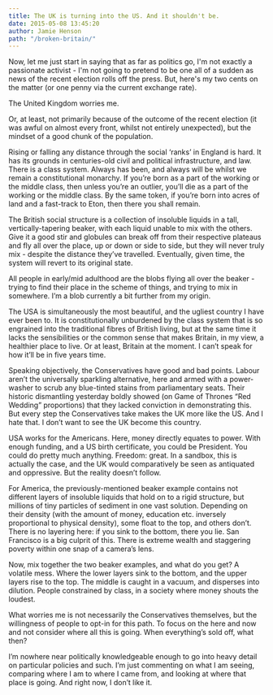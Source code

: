 ```yaml
---
title: The UK is turning into the US. And it shouldn't be.
date: 2015-05-08 13:45:20
author: Jamie Henson
path: "/broken-britain/"
---
```


Now, let me just start in saying that as far as politics go, I'm not exactly a passionate activist - I'm not going to pretend to be one all of a sudden as news of the recent election rolls off the press. But, here's my two cents on the matter (or one penny via the current exchange rate).

The United Kingdom worries me.

Or, at least, not primarily because of the outcome of the recent election (it was awful on almost every front, whilst not entirely unexpected), but the mindset of a good chunk of the population.

Rising or falling any distance through the social ‘ranks’ in England is hard. It has its grounds in centuries-old civil and political infrastructure, and law. There is a class system. Always has been, and always will be whilst we remain a constitutional monarchy. If you’re born as a part of the working or the middle class, then unless you’re an outlier, you’ll die as a part of the working or the middle class. By the same token, if you’re born into acres of land and a fast-track to Eton, then there you shall remain.

The British social structure is a collection of insoluble liquids in a tall, vertically-tapering beaker, with each liquid unable to mix with the others. Give it a good stir and globules can break off from their respective plateaus and fly all over the place, up or down or side to side, but they will never truly mix - despite the distance they’ve travelled. Eventually, given time, the system will revert to its original state.

All people in early/mid adulthood are the blobs flying all over the beaker - trying to find their place in the scheme of things, and trying to mix in somewhere. I’m a blob currently a bit further from my origin.

The USA is simultaneously the most beautiful, and the ugliest country I have ever been to. It is constitutionally unburdened by the class system that is so engrained into the traditional fibres of British living, but at the same time it lacks the sensibilities or the common sense that makes Britain, in my view, a healthier place to live. Or at least, Britain at the moment. I can’t speak for how it’ll be in five years time.

Speaking objectively, the Conservatives have good and bad points. Labour aren’t the universally sparkling alternative, here and armed with a power-washer to scrub any blue-tinted stains from parliamentary seats. Their historic dismantling yesterday boldly showed (on Game of Thrones “Red Wedding” proportions) that they lacked conviction in demonstrating this. But every step the Conservatives take makes the UK more like the US. And I hate that. I don’t want to see the UK become this country.

USA works for the Americans. Here, money directly equates to power. With enough funding, and a US birth certificate, you could be President. You could do pretty much anything. Freedom: great. In a sandbox, this is actually the case, and the UK would comparatively be seen as antiquated and oppressive. But the reality doesn’t follow.

For America, the previously-mentioned beaker example contains not different layers of insoluble liquids that hold on to a rigid structure, but millions of tiny particles of sediment in one vast solution. Depending on their density (with the amount of money, education etc. inversely proportional to physical density), some float to the top, and others don’t. There is no layering here: if you sink to the bottom, there you lie. San Francisco is a big culprit of this. There is extreme wealth and staggering poverty within one snap of a camera’s lens.

Now, mix together the two beaker examples, and what do you get? A volatile mess. Where the lower layers sink to the bottom, and the upper layers rise to the top. The middle is caught in a vacuum, and disperses into dilution. People constrained by class, in a society where money shouts the loudest.

What worries me is not necessarily the Conservatives themselves, but the willingness of people to opt-in for this path. To focus on the here and now and not consider where all this is going. When everything’s sold off, what then?

I’m nowhere near politically knowledgeable enough to go into heavy detail on particular policies and such. I’m just commenting on what I am seeing, comparing where I am to where I came from, and looking at where that place is going. And right now, I don’t like it.